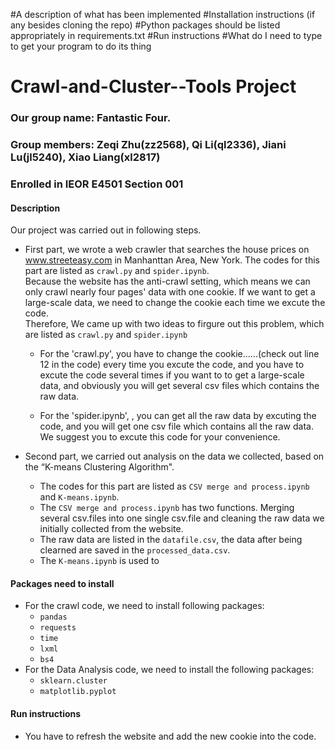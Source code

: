 #A description of what has been implemented
#Installation instructions (if any besides cloning the repo)
#Python packages should be listed appropriately in requirements.txt
#Run instructions
#What do I need to type to get your program to do its thing

# Crawl-and-Cluster--Tools Project
### Our group name: Fantastic Four. 
### Group members: Zeqi Zhu(zz2568), Qi Li(ql2336), Jiani Lu(jl5240), Xiao Liang(xl2817)
### Enrolled in IEOR E4501 Section 001

#### Description
Our project was carried out in following steps.<br>
* First part, we wrote a web crawler that searches the house prices on www.streeteasy.com in Manhanttan Area, New York. 
The codes for this part are listed as `crawl.py` and `spider.ipynb`. <br>
Because the website has the anti-crawl setting, which means we can only crawl nearly four pages' data with one cookie. If we want to get a large-scale data, we need to change the cookie each time we excute the code. <br>
Therefore, We came up with two ideas to firgure out this problem, which are listed as `crawl.py` and `spider.ipynb`

  * For the 'crawl.py', you have to change the cookie......(check out line 12 in the code) every time you excute the code, and you have to excute the code several times if you want to to get a large-scale data, and obviously you will get several csv files which contains the raw data. 

  * For the 'spider.ipynb',  , you can get all the raw data by excuting the code, and you will get one csv file which contains all the raw data. We suggest you to excute this code for your convenience.

* Second part, we carried out analysis on the data we collected, based on the “K-means Clustering Algorithm". <br>
  * The codes for this part are listed as `CSV merge and process.ipynb` and `K-means.ipynb`. <br>
  * The `CSV merge and process.ipynb` has two functions. Merging several csv.files into one single csv.file and cleaning the raw data we initially collected from the website.<br>
  * The raw data are listed in the `datafile.csv`, the data after being clearned are saved in the `processed_data.csv`. <br>
  * The `K-means.ipynb` is used to 

#### Packages need to install
* For the crawl code, we need to install following packages:<br>
  * `pandas`
  * `requests`
  * `time`
  * `lxml`
  * `bs4` 
* For the Data Analysis code, we need to install the following packages:<br>
  * `sklearn.cluster`
  * `matplotlib.pyplot`

#### Run instructions
* You have to refresh the website and add the new cookie into the code. 
